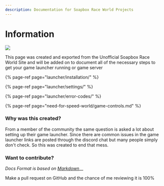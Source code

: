 ```yaml
---
description: Documentation for Soapbox Race World Projects
---
```


# Information

![](.gitbook/assets/sbrw-512.png)

This page was created and exported from the Unofficial Soapbox Race World Site and will be added on to document all of the necessary steps to get your game launcher running or game server

{% page-ref page="launcher/installation/" %}

{% page-ref page="launcher/settings/" %}

{% page-ref page="launcher/error-codes/" %}

{% page-ref page="need-for-speed-world/game-controls.md" %}



### Why was this created?

From a member of the community the same question is asked a lot about setting up their game launcher. Since there are common issues in the game launcher links are posted through the discord chat but many people simply don't check. So this was created to end that mess.

### Want to contribute?

_Docs Format is based on_ [_Markdown_](https://commonmark.org/help/)\_\_

Make a pull request on GitHub and the chance of me reviewing it is 100%


